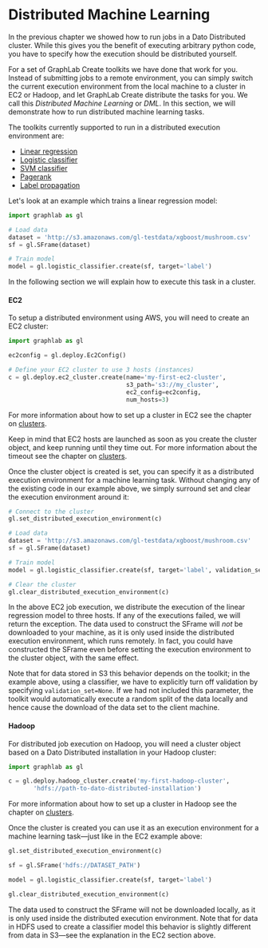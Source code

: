 <script src="../dato/js/recview.js"></script>
# Distributed Machine Learning

In the previous chapter we showed how to run jobs in a Dato Distributed cluster. While this gives you the benefit of executing arbitrary python code, you have to specify how the execution should be distributed yourself.

For a set of GraphLab Create toolkits we have done that work for you. Instead of submitting jobs to a remote environment, you can simply switch the current execution environment from the local machine to a cluster in EC2 or Hadoop, and let GraphLab Create distribute the tasks for you. We call this _Distributed Machine Learning_ or _DML_. In this section, we will demonstrate how to run distributed machine learning tasks.

The toolkits currently supported to run in a distributed execution environment are:
* [Linear regression](https://dato.com/learn/userguide/supervised-learning/linear-regression.html)
* [Logistic classifier](https://dato.com/learn/userguide/supervised-learning/logistic-regression.html)
* [SVM classifier](https://dato.com/learn/userguide/supervised-learning/svm.html)
* [Pagerank](https://dato.com/products/create/docs/generated/graphlab.pagerank.create.html)
* [Label propagation](https://dato.com/products/create/docs/generated/graphlab.label_propagation.create.html)

Let's look at an example which trains a linear regression model:

```python
import graphlab as gl

# Load data
dataset = 'http://s3.amazonaws.com/gl-testdata/xgboost/mushroom.csv'
sf = gl.SFrame(dataset)

# Train model
model = gl.logistic_classifier.create(sf, target='label')
```

In the following section we will explain how to execute this task in a cluster.

#### EC2

To setup a distributed environment using AWS, you will need to create an EC2 cluster:

```python
import graphlab as gl

ec2config = gl.deploy.Ec2Config()

# Define your EC2 cluster to use 3 hosts (instances)
c = gl.deploy.ec2_cluster.create(name='my-first-ec2-cluster',
                                 s3_path='s3://my_cluster',
                                 ec2_config=ec2config,
                                 num_hosts=3)
```

For more information about how to set up a cluster in EC2 see the chapter on [clusters](pipeline-ec2-hadoop.md).

Keep in mind that EC2 hosts are launched as soon as you create the cluster object, and keep running until they time out. For more information about the timeout see the chapter on [clusters](pipeline-ec2-hadoop.md).

Once the cluster object is created is set, you can specify it as a distributed execution environment for a machine learning task. Without changing any of the existing code in our example above, we simply surround set and clear the execution environment around it:

```python
# Connect to the cluster
gl.set_distributed_execution_environment(c)

# Load data
dataset = 'http://s3.amazonaws.com/gl-testdata/xgboost/mushroom.csv'
sf = gl.SFrame(dataset)

# Train model
model = gl.logistic_classifier.create(sf, target='label', validation_set=None)

# Clear the cluster
gl.clear_distributed_execution_environment(c)
```

In the above EC2 job execution, we distribute the execution of the linear regression model to three hosts. If any of the executions failed, we will return the exception. The data used to construct the SFrame will _not_ be downloaded to your machine, as it is only used inside the distributed execution environment, which runs remotely. In fact, you could have constructed the SFrame even before setting the execution environment to the cluster object, with the same effect.

Note that for data stored in S3 this behavior depends on the toolkit; in the example above, using a classifier, we have to explicitly turn off validation by specifying `validation_set=None`. If we had not included this parameter, the toolkit would automatically execute a random split of the data locally and hence cause the download of the data set to the client machine.

#### Hadoop

For distributed job execution on Hadoop, you will need a cluster object based on a Dato Distributed installation in your Hadoop cluster:

```python
import graphlab as gl

c = gl.deploy.hadoop_cluster.create('my-first-hadoop-cluster',
       'hdfs://path-to-dato-distributed-installation')
```

For more information about how to set up a cluster in Hadoop see the chapter on [clusters](pipeline-ec2-hadoop.md).

Once the cluster is created you can use it as an execution environment for a machine learning task&mdash;just like in the EC2 example above:

```python
gl.set_distributed_execution_environment(c)

sf = gl.SFrame('hdfs://DATASET_PATH')

model = gl.logistic_classifier.create(sf, target='label')

gl.clear_distributed_execution_environment(c)
```

The data used to construct the SFrame will not be downloaded locally, as it is only used inside the distributed execution environment. Note that for data in HDFS used to create a classifier model this behavior is slightly different from data in S3&mdash;see the explanation in the EC2 section above.
